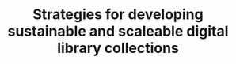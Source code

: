 ---
layout: report
pub_date: 2000-04-01
title: "Strategies for developing sustainable and scaleable digital library collections"
authors: Greenstein, Daniel
redirect_to: https://old.diglib.org/collections/collstrat.htm
org: DLF
---